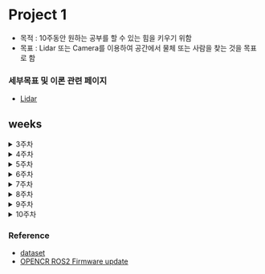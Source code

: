 # Project 1
- 목적 : 10주동안 원하는 공부를 할 수 있는 힘을 키우기 위함
- 목표 : Lidar 또는 Camera를 이용하여 공간에서 물체 또는 사람을 찾는 것을 목표로 함 

### 세부목표 및 이론 관련 페이지
- [Lidar](https://leechaeyoung.notion.site/Project-1-6-week-c49e2e6a25a94d4eaaea8f429ecd9bb1?pvs=4)

## weeks

<details>
<summary>3주차</summary>

<!-- summary 아래 한칸 공백 두어야함 -->
1. Simple 2D LiDAR Odometry using ICP

2. https://define.tistory.com/entry/2D-LiDAR-Odometry-using-Simple-ICP

3. Example : Deutsches Museum Dataset

![result](https://user-images.githubusercontent.com/38591115/131035413-87ea1f84-cdfe-4247-a838-bd3b5607e0fb.gif)
4. TEST RESULT
![2010](./imgs/2010.png)

![lidar_result](./imgs/lidar.png)
</details>


<details>
<summary>4주차 </summary>

<!-- summary 아래 한칸 공백 두어야함 -->
1. How to using 360cam
- [connection , simple](./360cam/README.md)
2. As a result of applying segmentation
- method : mask RCNN
![result](./360cam/result_img/draw.png)

3. Next weeks
- goals 1
    - Calibration of FISHEYE camera model
    - Method of 6dof pose estmation
- goals 2
    - Using Turtlebot SLAM!
    - To associate an estimated object pose on a map
</details>
<details>
<summary>5주차 </summary>

<!-- summary 아래 한칸 공백 두어야함 -->
## ROS2 with Yolov8
- [Reference - ROS2 & Yolov8](https://github.com/mgonzs13/yolov8_ros)
- [Reference - ROS2 & Realsense2](https://github.com/2b-t/realsense-ros2-docker)
![result](./imgs/ProjectOne_week5.mp4)
</details>


<details>
<summary>6주차 </summary>

<!-- summary 아래 한칸 공백 두어야함 -->
## 접은 제목
접은 내용
</details>

<details>
<summary>7주차 </summary>

<!-- summary 아래 한칸 공백 두어야함 -->
## 접은 제목
접은 내용
</details>

<details>
<summary>8주차 </summary>

<!-- summary 아래 한칸 공백 두어야함 -->
## 접은 제목
접은 내용
</details>

<details>
<summary>9주차 </summary>

<!-- summary 아래 한칸 공백 두어야함 -->
## 접은 제목
접은 내용
</details>

<details>
<summary>10주차 </summary>

<!-- summary 아래 한칸 공백 두어야함 -->
## 접은 제목
접은 내용
</details>


### Reference
- [dataset](https://github.com/awesomedata/awesome-public-datasets)
- [OPENCR ROS2 Firmware update](https://leesangwon0114.github.io/ros2/2022/01/06/ROS2_TurtleBot3_3.OpenCR-%EC%84%A4%EC%B9%98.html)

